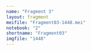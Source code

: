 ```yaml
---
name: "Fragment 3"
layout: fragment
meifile: "Fragment03-1448.mei"
notebook: "2"
shortname: "Fragment03"
imgfile: "1448"
---
```

